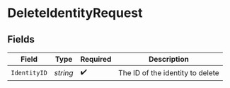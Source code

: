 # DeleteIdentityRequest


## Fields

| Field                            | Type                             | Required                         | Description                      |
| -------------------------------- | -------------------------------- | -------------------------------- | -------------------------------- |
| `IdentityID`                     | *string*                         | :heavy_check_mark:               | The ID of the identity to delete |
